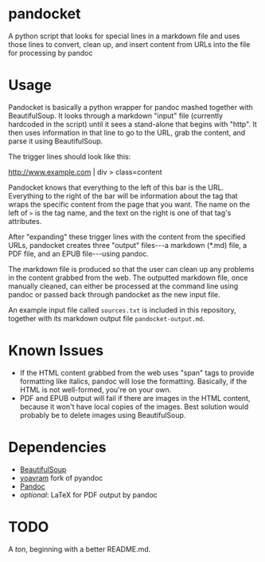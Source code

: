 pandocket
=========

A python script that looks for special lines in a markdown file and uses those lines to convert, clean up, and insert content from URLs into the file for processing by pandoc

# Usage

Pandocket is basically a python wrapper for pandoc mashed together with BeautifulSoup. It looks through a markdown "input" file (currently hardcoded in the script) until it sees a stand-alone that begins with "http". It then uses information in that line to go to the URL, grab the content, and parse it using BeautifulSoup.

The trigger lines should look like this:

http://www.example.com | div > class=content

Pandocket knows that everything to the left of this bar is the URL. Everything to the right of the bar will be information about the tag that wraps the specific content from the page that you want. The name on the left of `>` is the tag name, and the text on the right is one of that tag's attributes.

After "expanding" these trigger lines with the content from the specified URLs, pandocket creates three "output" files---a markdown (*.md) file, a PDF file, and an EPUB file---using pandoc.

The markdown file is produced so that the user can clean up any problems in the content grabbed from the web. The outputted markdown file, once manually cleaned, can either be processed at the command line using pandoc or passed back through pandocket as the new input file.

An example input file called `sources.txt` is included in this repository, together with its markdown output file `pandocket-output.md`.

# Known Issues

- If the HTML content grabbed from the web uses "span" tags to provide formatting like italics, pandoc will lose the formatting. Basically, if the HTML is not well-formed, you're on your own.
- PDF and EPUB output will fail if there are images in the HTML content, because it won't have local copies of the images. Best solution would probably be to delete images using BeautifulSoup.

# Dependencies

- [BeautifulSoup](http://www.crummy.com/software/BeautifulSoup/)
- [yoavram](https://github.com/yoavram/pyandoc) fork of pyandoc
- [Pandoc](http://johnmacfarlane.et)
- *optional*: LaTeX for PDF output by pandoc

# TODO

A *ton*, beginning with a better README.md.

